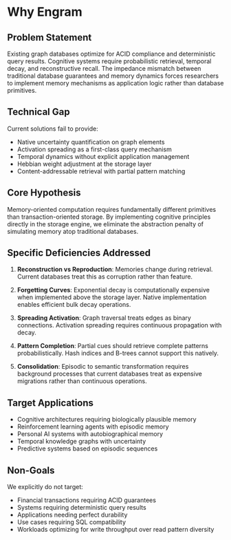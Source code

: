 # Why Engram

## Problem Statement

Existing graph databases optimize for ACID compliance and deterministic query results. Cognitive systems require probabilistic retrieval, temporal decay, and reconstructive recall. The impedance mismatch between traditional database guarantees and memory dynamics forces researchers to implement memory mechanisms as application logic rather than database primitives.

## Technical Gap

Current solutions fail to provide:
- Native uncertainty quantification on graph elements
- Activation spreading as a first-class query mechanism  
- Temporal dynamics without explicit application management
- Hebbian weight adjustment at the storage layer
- Content-addressable retrieval with partial pattern matching

## Core Hypothesis

Memory-oriented computation requires fundamentally different primitives than transaction-oriented storage. By implementing cognitive principles directly in the storage engine, we eliminate the abstraction penalty of simulating memory atop traditional databases.

## Specific Deficiencies Addressed

1. **Reconstruction vs Reproduction**: Memories change during retrieval. Current databases treat this as corruption rather than feature.

2. **Forgetting Curves**: Exponential decay is computationally expensive when implemented above the storage layer. Native implementation enables efficient bulk decay operations.

3. **Spreading Activation**: Graph traversal treats edges as binary connections. Activation spreading requires continuous propagation with decay.

4. **Pattern Completion**: Partial cues should retrieve complete patterns probabilistically. Hash indices and B-trees cannot support this natively.

5. **Consolidation**: Episodic to semantic transformation requires background processes that current databases treat as expensive migrations rather than continuous operations.

## Target Applications

- Cognitive architectures requiring biologically plausible memory
- Reinforcement learning agents with episodic memory
- Personal AI systems with autobiographical memory
- Temporal knowledge graphs with uncertainty
- Predictive systems based on episodic sequences

## Non-Goals

We explicitly do not target:
- Financial transactions requiring ACID guarantees
- Systems requiring deterministic query results
- Applications needing perfect durability
- Use cases requiring SQL compatibility
- Workloads optimizing for write throughput over read pattern diversity
